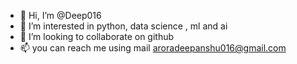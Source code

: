 - 👋 Hi, I’m @Deep016
- 👀 I’m interested in python, data science , ml and ai
- 💞️ I’m looking to collaborate on github
- 📫 you can reach me using mail aroradeepanshu016@gmail.com

<!---
Deep016/Deep016 is a ✨ special ✨ repository because its `README.md` (this file) appears on your GitHub profile.
You can click the Preview link to take a look at your changes.
--->
